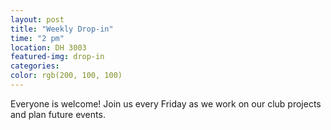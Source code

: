 ```yaml
---
layout: post
title: "Weekly Drop-in"
time: "2 pm"
location: DH 3003
featured-img: drop-in
categories:
color: rgb(200, 100, 100)
---
```


Everyone is welcome! Join us every Friday as we work on our club projects and plan future events. 
